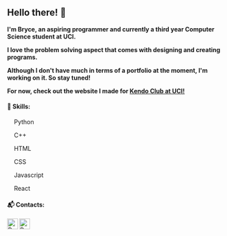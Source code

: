 ## Hello there! 🐄

**I'm Bryce, an aspiring programmer and currently a third year Computer Science student at UCI.**

**I love the problem solving aspect that comes with designing and creating programs.**

**Although I don't have much in terms of a portfolio at the moment, I'm working on it. So stay tuned!**

**For now, check out the website I made for <a href = https://kendoclubatuci.com> Kendo Club at UCI!</a>**


#### 📖 Skills:
<img src = "https://upload.wikimedia.org/wikipedia/commons/thumb/c/c3/Python-logo-notext.svg/1200px-Python-logo-notext.svg.png" width = "12px"> Python </img>

<img src = "https://upload.wikimedia.org/wikipedia/commons/thumb/1/18/ISO_C%2B%2B_Logo.svg/1200px-ISO_C%2B%2B_Logo.svg.png" width = "12px"> C++ </img>

<img src = "https://upload.wikimedia.org/wikipedia/commons/thumb/6/61/HTML5_logo_and_wordmark.svg/640px-HTML5_logo_and_wordmark.svg.png" width = "12px"> HTML </img>

<img src = "https://upload.wikimedia.org/wikipedia/commons/thumb/d/d5/CSS3_logo_and_wordmark.svg/726px-CSS3_logo_and_wordmark.svg.png" width = "12px"> CSS </img>

<img src = "https://upload.wikimedia.org/wikipedia/commons/6/6a/JavaScript-logo.png" width = "12px"> Javascript </img>

<img src = "https://upload.wikimedia.org/wikipedia/commons/thumb/a/a7/React-icon.svg/2300px-React-icon.svg.png" width = "12px"> React </img>

#### 📬 Contacts:
<a href = "mailto:brycew2@uci.edu" target = "blank_">
  <img align = "left" alt = "Bryce's Email" src = "https://mail.google.com/favicon.ico" width = "25px">
</a>  
<a href = "https://discordapp.com/users/178345093961482241" target = "blank_">
  <img align = "left" alt = "Bryce's Discord" src = "https://cdn.iconscout.com/icon/free/png-256/discord-2752210-2285027.png" width = "25px">
</a>
<!--
**DeluxeRice/DeluxeRice** is a ✨ _special_ ✨ repository because its `README.md` (this file) appears on your GitHub profile.
Here are some ideas to get you started:

- 🔭 I’m currently working on ...
- 🌱 I’m currently learning ...
- 👯 I’m looking to collaborate on ...
- 🤔 I’m looking for help with ...
- 💬 Ask me about ...
- 📫 How to reach me: ...
- 😄 Pronouns: ...
-->

